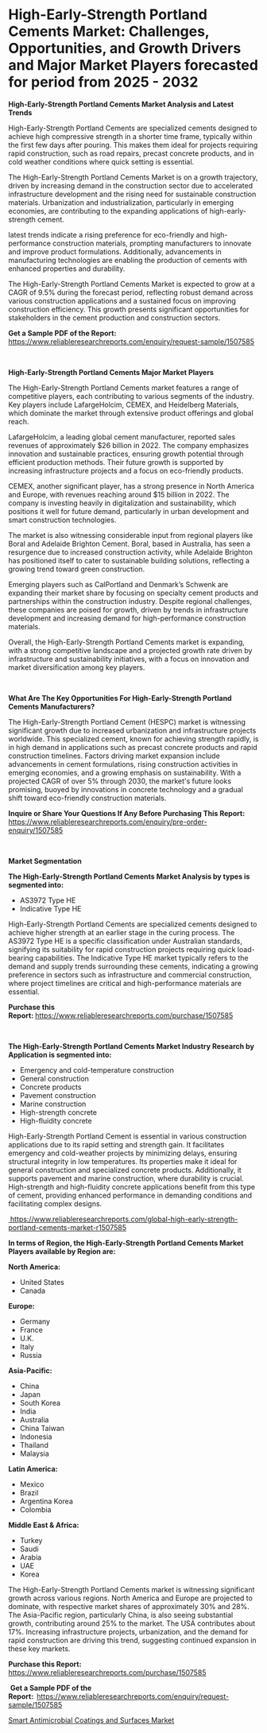 <p><h1>High-Early-Strength Portland Cements Market: Challenges, Opportunities, and Growth Drivers and Major Market Players forecasted for period from 2025 - 2032</h1></p><p><strong>High-Early-Strength Portland Cements Market Analysis and Latest Trends</strong></p>
<p><p>High-Early-Strength Portland Cements are specialized cements designed to achieve high compressive strength in a shorter time frame, typically within the first few days after pouring. This makes them ideal for projects requiring rapid construction, such as road repairs, precast concrete products, and in cold weather conditions where quick setting is essential. </p><p>The High-Early-Strength Portland Cements Market is on a growth trajectory, driven by increasing demand in the construction sector due to accelerated infrastructure development and the rising need for sustainable construction materials. Urbanization and industrialization, particularly in emerging economies, are contributing to the expanding applications of high-early-strength cement. </p><p>latest trends indicate a rising preference for eco-friendly and high-performance construction materials, prompting manufacturers to innovate and improve product formulations. Additionally, advancements in manufacturing technologies are enabling the production of cements with enhanced properties and durability. </p><p>The High-Early-Strength Portland Cements Market is expected to grow at a CAGR of 9.5% during the forecast period, reflecting robust demand across various construction applications and a sustained focus on improving construction efficiency. This growth presents significant opportunities for stakeholders in the cement production and construction sectors.</p></p>
<p><strong>Get a Sample PDF of the Report:&nbsp;</strong> <a href="https://www.reliableresearchreports.com/enquiry/request-sample/1507585?utm_campaign=2030&utm_medium=2&utm_source=Github&utm_content=ia&utm_term=23032025&utm_id=high-early-strength-portland-cements">https://www.reliableresearchreports.com/enquiry/request-sample/1507585</a></p>
<p>&nbsp;</p>
<p><strong>High-Early-Strength Portland Cements Major Market Players</strong></p>
<p><p>The High-Early-Strength Portland Cements market features a range of competitive players, each contributing to various segments of the industry. Key players include LafargeHolcim, CEMEX, and Heidelberg Materials, which dominate the market through extensive product offerings and global reach.</p><p>LafargeHolcim, a leading global cement manufacturer, reported sales revenues of approximately $26 billion in 2022. The company emphasizes innovation and sustainable practices, ensuring growth potential through efficient production methods. Their future growth is supported by increasing infrastructure projects and a focus on eco-friendly products.</p><p>CEMEX, another significant player, has a strong presence in North America and Europe, with revenues reaching around $15 billion in 2022. The company is investing heavily in digitalization and sustainability, which positions it well for future demand, particularly in urban development and smart construction technologies.</p><p>The market is also witnessing considerable input from regional players like Boral and Adelaide Brighton Cement. Boral, based in Australia, has seen a resurgence due to increased construction activity, while Adelaide Brighton has positioned itself to cater to sustainable building solutions, reflecting a growing trend toward green construction.</p><p>Emerging players such as CalPortland and Denmark’s Schwenk are expanding their market share by focusing on specialty cement products and partnerships within the construction industry. Despite regional challenges, these companies are poised for growth, driven by trends in infrastructure development and increasing demand for high-performance construction materials.</p><p>Overall, the High-Early-Strength Portland Cements market is expanding, with a strong competitive landscape and a projected growth rate driven by infrastructure and sustainability initiatives, with a focus on innovation and market diversification among key players.</p></p>
<p>&nbsp;</p>
<p><strong>What Are The Key Opportunities For High-Early-Strength Portland Cements Manufacturers?</strong></p>
<p><p>The High-Early-Strength Portland Cement (HESPC) market is witnessing significant growth due to increased urbanization and infrastructure projects worldwide. This specialized cement, known for achieving strength rapidly, is in high demand in applications such as precast concrete products and rapid construction timelines. Factors driving market expansion include advancements in cement formulations, rising construction activities in emerging economies, and a growing emphasis on sustainability. With a projected CAGR of over 5% through 2030, the market's future looks promising, buoyed by innovations in concrete technology and a gradual shift toward eco-friendly construction materials.</p></p>
<p><strong>Inquire or Share Your Questions If Any Before Purchasing This Report:</strong> <a href="https://www.reliableresearchreports.com/enquiry/pre-order-enquiry/1507585?utm_campaign=2030&utm_medium=2&utm_source=Github&utm_content=ia&utm_term=23032025&utm_id=high-early-strength-portland-cements">https://www.reliableresearchreports.com/enquiry/pre-order-enquiry/1507585</a></p>
<p>&nbsp;</p>
<p><strong>Market Segmentation</strong></p>
<p><strong>The High-Early-Strength Portland Cements Market Analysis by types is segmented into:</strong></p>
<p><ul><li>AS3972 Type HE</li><li>Indicative Type HE</li></ul></p>
<p><p>High-Early-Strength Portland Cements are specialized cements designed to achieve higher strength at an earlier stage in the curing process. The AS3972 Type HE is a specific classification under Australian standards, signifying its suitability for rapid construction projects requiring quick load-bearing capabilities. The Indicative Type HE market typically refers to the demand and supply trends surrounding these cements, indicating a growing preference in sectors such as infrastructure and commercial construction, where project timelines are critical and high-performance materials are essential.</p></p>
<p><strong>Purchase this Report:&nbsp;</strong><a href="https://www.reliableresearchreports.com/purchase/1507585?utm_campaign=2030&utm_medium=2&utm_source=Github&utm_content=ia&utm_term=23032025&utm_id=high-early-strength-portland-cements">https://www.reliableresearchreports.com/purchase/1507585</a></p>
<p>&nbsp;</p>
<p><strong>The High-Early-Strength Portland Cements Market Industry Research by Application is segmented into:</strong></p>
<p><ul><li>Emergency and cold-temperature construction</li><li>General construction</li><li>Concrete products</li><li>Pavement construction</li><li>Marine construction</li><li>High-strength concrete</li><li>High-fluidity concrete</li></ul></p>
<p><p>High-Early-Strength Portland Cement is essential in various construction applications due to its rapid setting and strength gain. It facilitates emergency and cold-weather projects by minimizing delays, ensuring structural integrity in low temperatures. Its properties make it ideal for general construction and specialized concrete products. Additionally, it supports pavement and marine construction, where durability is crucial. High-strength and high-fluidity concrete applications benefit from this type of cement, providing enhanced performance in demanding conditions and facilitating complex designs.</p></p>
<p><a href="https://www.reliableresearchreports.com/global-high-early-strength-portland-cements-market-r1507585?utm_campaign=2030&utm_medium=2&utm_source=Github&utm_content=ia&utm_term=23032025&utm_id=high-early-strength-portland-cements">&nbsp;https://www.reliableresearchreports.com/global-high-early-strength-portland-cements-market-r1507585</a></p>
<p><strong>In terms of Region, the High-Early-Strength Portland Cements Market Players available by Region are:</strong></p>
<p>
    <p> <strong> North America: </strong>
        <ul>
            <li>United States</li>
            <li>Canada</li>
        </ul>
        </p> 
    <p> <strong> Europe: </strong>
        <ul>
            <li>Germany</li>
            <li>France</li>
            <li>U.K.</li>
            <li>Italy</li>
            <li>Russia</li>
        </ul>
        </p> 
    <p> <strong> Asia-Pacific: </strong>
        <ul>
            <li>China</li>
            <li>Japan</li>
            <li>South Korea</li>
            <li>India</li>
            <li>Australia</li>
            <li>China Taiwan</li>
            <li>Indonesia</li>
            <li>Thailand</li>
            <li>Malaysia</li>
        </ul>
        </p> 
    <p> <strong> Latin America: </strong>
        <ul>
            <li>Mexico</li>
            <li>Brazil</li>
            <li>Argentina Korea</li>
            <li>Colombia</li>
        </ul>
        </p> 
    <p> <strong> Middle East & Africa: </strong>
        <ul>
            <li>Turkey</li>
            <li>Saudi</li>
            <li>Arabia</li>
            <li>UAE</li>
            <li>Korea</li>
        </ul>
    </p>
    </p>
<p><p>The High-Early-Strength Portland Cements market is witnessing significant growth across various regions. North America and Europe are projected to dominate, with respective market shares of approximately 30% and 28%. The Asia-Pacific region, particularly China, is also seeing substantial growth, contributing around 25% to the market. The USA contributes about 17%. Increasing infrastructure projects, urbanization, and the demand for rapid construction are driving this trend, suggesting continued expansion in these key markets.</p></p>
<p><strong>Purchase this Report: </strong><a href="https://www.reliableresearchreports.com/purchase/1507585?utm_campaign=2030&utm_medium=2&utm_source=Github&utm_content=ia&utm_term=23032025&utm_id=high-early-strength-portland-cements">https://www.reliableresearchreports.com/purchase/1507585</a></p>
<p>&nbsp;<strong>Get a Sample PDF of the Report:&nbsp;&nbsp;</strong><a href="https://www.reliableresearchreports.com/enquiry/request-sample/1507585?utm_campaign=2030&utm_medium=2&utm_source=Github&utm_content=ia&utm_term=23032025&utm_id=high-early-strength-portland-cements">https://www.reliableresearchreports.com/enquiry/request-sample/1507585</a></p>
<p><strong></strong></p>
<p><p><a href="https://github.com/NargisHussain432/Market-Research-Report-List-1/blob/main/smart-antimicrobial-coatings-and-surfaces-market.md?utm_campaign=2030&utm_medium=2&utm_source=Github&utm_content=ia&utm_term=23032025&utm_id=high-early-strength-portland-cements">Smart Antimicrobial Coatings and Surfaces Market</a></p></p>